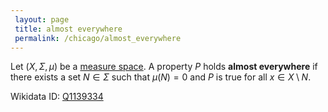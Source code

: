 ```yaml
---
 layout: page
 title: almost everywhere
 permalink: /chicago/almost_everywhere
---
```

Let $(X,\Sigma,\mu)$ be a [measure space](https://mathgloss.github.io/MathGloss/chicago/measure_space). A property $P$ holds **almost everywhere** if there exists a set $N \in \Sigma$ such that $\mu(N) = 0$ and $P$ is true for all $x \in X\setminus N$.

Wikidata ID: [Q1139334](https://www.wikidata.org/wiki/Q1139334)